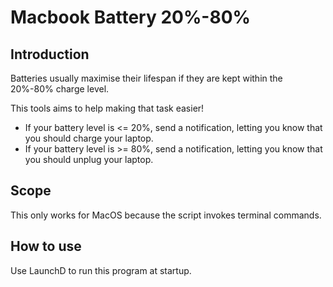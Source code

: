 # Macbook Battery 20%-80%

## Introduction
Batteries usually maximise their lifespan if they are kept within the 20%-80% charge level.

This tools aims to help making that task easier!

- If your battery level is <= 20%, send a notification, letting you know that you should charge your laptop.
- If your battery level is >= 80%, send a notification, letting you know that you should unplug your laptop.

## Scope

This only works for MacOS because the script invokes terminal commands.

## How to use

Use LaunchD to run this program at startup.
